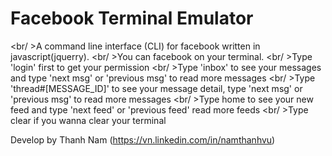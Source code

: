 # Facebook Terminal Emulator
<br/ >A command line interface (CLI) for facebook  written in javascript(jquerry). 
<br/ >You can facebook on your terminal.
<br/ >Type 'login' first to get your permission
<br/ >Type 'inbox' to see your messages and type 'next msg' or 'previous msg' to read more messages
<br/ >Type 'thread#[MESSAGE_ID]' to see your message detail, type 'next msg' or 'previous msg' to read more messages
<br/ >Type home to see your new feed and type 'next feed' or 'previous feed' read more feeds
<br/ >Type clear if you wanna clear your terminal

Develop by Thanh Nam (https://vn.linkedin.com/in/namthanhvu)
